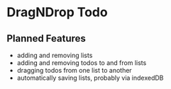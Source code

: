 # DragNDrop Todo

## Planned Features
- adding and removing lists
- adding and removing todos to and from lists
- dragging todos from one list to another
- automatically saving lists, probably via indexedDB
